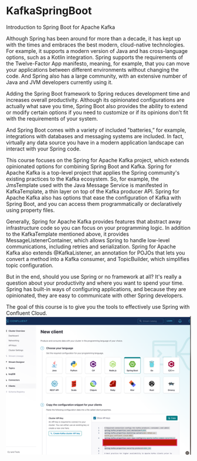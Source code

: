 # KafkaSpringBoot

Introduction to Spring Boot for Apache Kafka

Although Spring has been around for more than a decade, it has kept up with the times and embraces the best modern, cloud-native technologies. For example, it supports a modern version of Java and has cross-language options, such as a Kotlin integration. Spring supports the requirements of the Twelve-Factor App manifesto, meaning, for example, that you can move your applications between different environments without changing the code. And Spring also has a large community, with an extensive number of Java and JVM developers currently using it.

Adding the Spring Boot framework to Spring reduces development time and increases overall productivity. Although its opinionated configurations are actually what save you time, Spring Boot also provides the ability to extend or modify certain options if you need to customize or if its opinions don't fit with the requirements of your system.

And Spring Boot comes with a variety of included "batteries,” for example, integrations with databases and messaging systems are included. In fact, virtually any data source you have in a modern application landscape can interact with your Spring code.

This course focuses on the Spring for Apache Kafka project, which extends opinionated options for combining Spring Boot and Kafka. Spring for Apache Kafka is a top-level project that applies the Spring community's existing practices to the Kafka ecosystem. So, for example, the JmsTemplate used with the Java Message Service is manifested in KafkaTemplate, a thin layer on top of the Kafka producer API. Spring for Apache Kafka also has options that ease the configuration of Kafka with Spring Boot, and you can access them programmatically or declaratively using property files.

Generally, Spring for Apache Kafka provides features that abstract away infrastructure code so you can focus on your programming logic. In addition to the KafkaTemplate mentioned above, it provides MessageListenerContainer, which allows Spring to handle low-level communications, including retries and serialization. Spring for Apache Kafka also extends @KafkaListener, an annotation for POJOs that lets you convert a method into a Kafka consumer, and TopicBuilder, which simplifies topic configuration.

But in the end, should you use Spring or no framework at all? It's really a question about your productivity and where you want to spend your time. Spring has built-in ways of configuring applications, and because they are opinionated, they are easy to communicate with other Spring developers.

The goal of this course is to give you the tools to effectively use Spring with Confluent Cloud.
![](imgs/SpringKafka6.png)